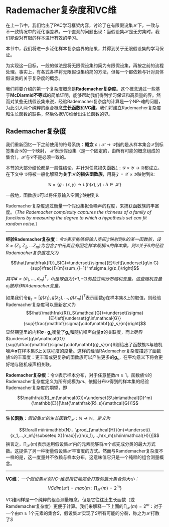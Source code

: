 Rademacher复杂度和VC维
===============================

在上一节中，我们给出了PAC学习框架内容，讨论了在有限假设集$\mathcal{H}$下，一致与不一致情况中的泛化误差界。一个直观的问题出现：当假设集$\mathcal{H}$是无穷集时，我们能否对有限的样本进行有效的学习。

本节中，我们将进一步泛化样本复杂度界的结果，并得到关于无限假设集的学习保证。

为实现这一目标，一般的做法是将无限假设集约简为有限假设集，再按之前的流程处理。事实上，有各式各样将无限假设集约简的方法，但每一个都依赖与针对具体假设类的关于复杂度的概念。

我们将要介绍的第一个复杂度概念是**Rademacher复杂度**。这个概念通过一些基于**McDiarmid不等式**的简单证明，能够帮助我们得到学习保证和高质量的界。然而对某些无线假设集来说，经验Rademacher复杂度的计算是一个NP-难的问题，为此引入两个纯粹的组合概念**生长函数**和**VC维**。我们将建立Rademacher复杂度和生长函数的联系，然后依据VC维给出生长函数的界。


Rademacher复杂度
--------------------------------
我们重新回忆一下之前使用的符号系统：**概念** $c:\mathcal{X}\rightarrow\mathcal{Y}$指的是从样本集合$\mathcal{X}$到标签集合$\mathcal{Y}$的一个映射，
$\mathcal{H}$表示假设集（是一个固定的，由所有可能的概念组成的集合），$\mathcal{H}$与$\mathcal{C}$不是必须一致的。

本节的大部分结论都是一般性结论，并针对任意损失函数$L:\mathcal{Y}\times\mathcal{Y}\rightarrow\mathbb{R}$都成立。在下文中
$\mathcal{G}$将被一般化解释为**关于$\mathcal{H}$的损失函数族**，用将$\mathcal{Z}=\mathcal{X}\times\mathcal{Y}$映射到$\mathbb{R}:$

$$\mathcal{G}=\{g:(x,y)\rightarrow L(h(x),y):h\in\mathcal{H}\}$$

一般地，函数族$\mathcal{G}$可以将任意输入空间$\mathcal{Z}$映射到$\mathbb{R}$

Rademacher复杂度通过衡量一个假设集拟合噪声的程度，来捕获函数族的丰富度。（*The Rademacher complexity captures the richness of a family of functions by
measuring the degree to which a hypothesis set can fit random noise.*）

---------------------------------
**经验Rademacher复杂度**：*令$\mathcal{G}$表示能够将输入空间$\mathcal{Z}$映射到$\mathbb{R}$的某一函数族，设$S=(Z_1,Z_2,...Z_m)$为包含$\mathcal{Z}$中元素且有固定样本规模$m$的样本集。则$\mathcal{G}$关于$S$的经验Rademacher复杂度定义为*

$$\hat{\mathfrak{R}}_S(G)=\underset{\sigma}{E}\left[\underset{g\in G}{sup}\frac{1}{m}\sum_{i=1}^m\sigma_ig(z_i)\right]$$

*其中$\mathbf{\sigma}=(\sigma_1,...,\sigma_m)^T$，$\sigma_i$是取值为$\{+1,-1\}$的独立同分布随机变量。这些随机变量$\sigma_i$被称作RAdemacher变量。*

如果我们令$\mathbf{g}_s=[g(z_1),g(z_2),...,g(z_m)]^T$表示函数$g$在样本集$S$上的取值，则经验Rademacher复杂度可以重新定义为
$$\hat{\mathfrak{R}}_S(\mathcal{G})=\underset{\sigma}{E}\left[\underset{g\in\mathcal{G}}{sup}\frac{\mathbf{\sigma}\cdot\mathbf{g}_s}{m}\right]$$
显然期望里的内积$\mathbf{\sigma}\cdot\mathbf{g}_s$衡量了$\mathbf{g}_s$和随机噪声向量$\mathbf{\sigma}$的关联度，而上确界$\underset{g\in\mathcal{G}}{sup}\dfrac{\mathbf{\sigma}\cdot\mathbf{g}_s}{m}$则给出了函数族$\mathcal{G}$与随机噪声$\mathbf{\sigma}$在样本集$S$上关联程度的度量。这样的经验RAdemacher复杂度描述了函数族$\mathcal{G}$的丰富度：更丰富或更复杂的函数族可以产生更多的$\mathbf{g}_s$，在平均意义下将会更好地与随机噪声相关联。

**Rademacher复杂度**：令$\mathcal{D}$表示样本分布，对于任意整数$m\geq 1$，函数族$\mathcal{G}$的Rademacher复杂度定义为所有规模为$m$、依据分布$\mathcal{D}$得到的样本集的经验Rademacher复杂度的期望，即

$$\mathfrak{R}_m(\mathcal{G})=\underset{S\sim\mathcal{D}^m}{\mathbb{E}}[\hat{\mathfrak{R}_s}(\mathcal{G})]$$

------------------------------------
**生长函数**：*假设集$\mathcal{H}$的生长函数$\prod_\mathcal{H}:\mathbb{N}\rightarrow\mathbb{N}$，定义为*

$$\forall m\in\mathbb{N}，\prod_{\mathcal{H}}(m)=\underset{\{x_1,...,x_m\}\subseteq X}{max}|\{(h(x_1),...,h(x_m)):h\in\mathcal{H}\}|$$
换言之，$\prod_{\mathcal{H}}(m)$表示运用假设集$\mathcal{H}$内的元素能够将$m$个点完成分类的最大方式数。这提供了另一种衡量假设集$\mathcal{H}$丰富度的方式。然而与Ramdemacher复杂度不一样的是，这一度量并不依赖与样本分布，这意味值它只是一个纯粹的组合测量概念。

------------------------------------
**VC维**：*一个假设集$\mathcal{H}$的VC-维是指它能完全打散的最大集合的大小：*
$$VCdim(\mathcal{H})=max\{m:\prod_\mathcal{H}(m)=2^m\}$$

VC维同样是一个纯粹的组合测量概念，但是它往往比生长函数（或Ramdemacher复杂度）更便于计算。我们来解释一下上面的$\prod_\mathcal{H}(m)=2^m$：对于一个由$m\geq 1$个元素的集合$S$，假设集$\mathcal{H}$实现了$S$所有可能的分裂，称之为$\mathcal{H}$打散了$S$